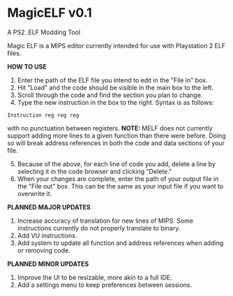 # MagicELF v0.1
A PS2 .ELF Modding Tool

Magic ELF is a MIPS editor currently intended for use with Playstation 2 ELF files.

<b>HOW TO USE</b>

1. Enter the path of the ELF file you intend to edit in the "File in" box.
  2. Hit "Load" and the code should be visible in the main box to the left.
  3. Scroll through the code and find the section you plan to change.
  4. Type the new instruction in the box to the right. Syntax is as follows: 
    
    Instruction reg reg reg
  
  with no punctuation between registers. <b> NOTE: </b> MELF does not currently support adding more lines to a given function than there were before. Doing so will break address references in both the code and data sections of your file. 
  
  5. Because of the above, for each line of code you add, delete a line by selecting it in the code browser and clicking "Delete."
  6. When your changes are complete, enter the path of your output file in the "File out" box. This can be the same as your input file if you want to overwrite it.
  
<b>PLANNED MAJOR UPDATES</b>
1. Increase accuracy of translation for new lines of MIPS. Some instructions currently do not properly translate to binary.
2. Add VU instructions.
3. Add system to update all function and address references when adding or removing code.

<b>PLANNED MINOR UPDATES</b>
1. Improve the UI to be resizable, more akin to a full IDE. 
2. Add a settings menu to keep preferences between sessions.
